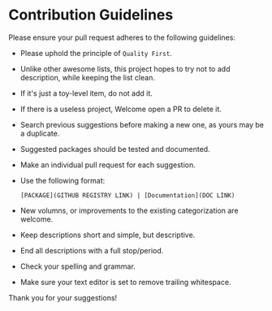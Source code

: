 # Contribution Guidelines

Please ensure your pull request adheres to the following guidelines:

- Please uphold the principle of `Quality First`.
- Unlike other awesome lists, this project hopes to try not to add description, while keeping the list clean.
- If it's just a toy-level item, do not add it.
- If there is a useless project, Welcome open a PR to delete it.
- Search previous suggestions before making a new one, as yours may be a duplicate.
- Suggested packages should be tested and documented.
- Make an individual pull request for each suggestion.
- Use the following format:

  ```
  [PACKAGE](GITHUB REGISTRY LINK) | [Documentation](DOC LINK)
  ```

- New volumns, or improvements to the existing categorization are welcome.
- Keep descriptions short and simple, but descriptive.
- End all descriptions with a full stop/period.
- Check your spelling and grammar.
- Make sure your text editor is set to remove trailing whitespace.

Thank you for your suggestions!